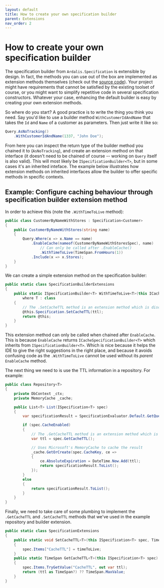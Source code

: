 ```yaml
---
layout: default
title: How to create your own specification builder
parent: Extensions
nav_order: 2
---
```



# How to create your own specification builder

The specification builder from `Ardalis.Specification` is extensible by design. In fact, the methods you can use out of the box are implemented as extension methods themselves (check out the [source code](https://github.com/ardalis/Specification/blob/main/Specification/src/Ardalis.Specification/Builder/SpecificationBuilderExtensions.cs)). Your project might have requirements that cannot be satisfied by the existing toolset of course, or you might want to simplify repetitive code in several specification constructors. Whatever your case, enhancing the default builder is easy by creating your own extension methods.

So where do you start? A good practice is to write the thing you think you need. Say you'd like to use a builder method `WithCustomerIdAndName` that takes the `Id` and `Name` of a customer as parameters. Then just write it like so:

````csharp
Query.AsNoTracking()
    .WithCustomerIdAndName(1337, "John Doe");
````

From here you can inspect the return type of the builder method you chained it to (`AsNoTracking`), and create an extension method on that interface (it doesn't need to be chained of course -- working on `Query` itself is also valid). This will most likely be `ISpecificationBuilder<T>`, but in some cases it's an inherited inteface. The example below illustrates how extension methods on inherited interfaces allow the builder to offer specific methods in specific contexts.


## Example: Configure caching behaviour through specification builder extension method

In order to achieve this (note the `.WithTimeToLive` method):

````csharp
public class CustomerByNameWithStores : Specification<Customer>
{
    public CustomerByNameWithStores(string name)
    {
        Query.Where(x => x.Name == name)
            .EnableCache(nameof(CustomerByNameWithStoresSpec), name)
                // Can only be called after .EnableCache()
                .WithTimeToLive(TimeSpan.FromHours(1))
            .Include(x => x.Stores);
    }
}
````

We can create a simple extension method on the specification builder:

````csharp
public static class SpecificationBuilderExtensions
{
    public static ISpecificationBuilder<T> WithTimeToLive<T>(this ICacheSpecificationBuilder<T> @this, TimeSpan ttl)
        where T : class
    {
        // The .SetCacheTTL method is an extension method which is discussed below
        @this.Specification.SetCacheTTL(ttl);
        return @this;
    }
}
````

This extension method can only be called when chained after `EnableCache`. This is because `EnableCache` returns `ICacheSpecificationBuilder<T>` which inherits from `ISpecificationBuilder<T>`. Which is nice because it helps the IDE to give the right suggestions in the right place, and because it avoids confusing code as the `.WithTimeToLive` cannot be used without its *parent* `EnableCache` method.

The next thing we need to is use the TTL information in a repository. For example:

```csharp
public class Repository<T>
{
    private DbContext _ctx;
    private MemoryCache _cache;

    public List<T> List(ISpecification<T> spec)
    {
        var specificationResult = SpecificationEvaluator.Default.GetQuery(_ctx.Set<T>().AsQueryable(), spec);

        if (spec.CacheEnabled)
        {
            // The .GetCacheTTL method is an extension method which is discussed below
            var ttl = spec.GetCacheTTL();

            // Uses Microsoft's MemoryCache to cache the result
            _cache.GetOrCreate(spec.CacheKey, ce =>
            {
                ce.AbsoluteExpiration = DateTime.Now.Add(ttl);
                return specificationResult.ToList();
            });
        }
        else
        {
            return specificationResult.ToList();
        }
    }
}
```

Finally, we need to take care of some plumbing to implement the `.GetCacheTTL` and `.SetCacheTTL` methods that we've used in the example repository and builder extension.

````csharp
public static class SpecificationExtensions
{
    public static void SetCacheTTL<T>(this ISpecification<T> spec, TimeSpan timeToLive)
    {
        spec.Items["CacheTTL"] = timeToLive;
    }
    public static TimeSpan GetCacheTTL<T>(this ISpecification<T> spec)
    {
        spec.Items.TryGetValue("CacheTTL", out var ttl);
        return (ttl as TimeSpan?) ?? TimeSpan.MaxValue;
    }
}
````